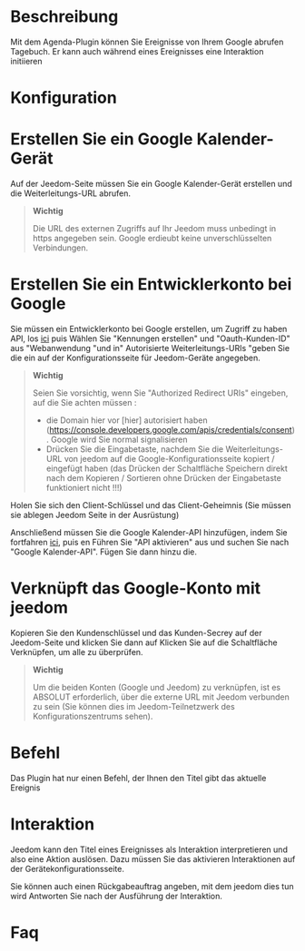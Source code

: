Beschreibung 
===========

Mit dem Agenda-Plugin können Sie Ereignisse von Ihrem Google abrufen
Tagebuch. Er kann auch während eines Ereignisses eine Interaktion initiieren

Konfiguration 
=============

Erstellen Sie ein Google Kalender-Gerät 
=================================

Auf der Jeedom-Seite müssen Sie ein Google Kalender-Gerät erstellen und die Weiterleitungs-URL abrufen. 

> **Wichtig**
>
> Die URL des externen Zugriffs auf Ihr Jeedom muss unbedingt in https angegeben sein. Google erdieubt keine unverschlüsselten Verbindungen.

Erstellen Sie ein Entwicklerkonto bei Google 
=======================================

Sie müssen ein Entwicklerkonto bei Google erstellen, um Zugriff zu haben
API, los
[ici](https://console.developers.google.com/apis/credentials) puis
Wählen Sie "Kennungen erstellen" und "Oauth-Kunden-ID" aus
"Webanwendung "und in" Autorisierte Weiterleitungs-URIs "geben Sie die ein
auf der Konfigurationsseite für Jeedom-Geräte angegeben.

> **Wichtig**
>
> Seien Sie vorsichtig, wenn Sie "Authorized Redirect URIs" eingeben, auf die Sie achten müssen : 
> - die Domain hier vor [hier] autorisiert haben (https://console.developers.google.com/apis/credentials/consent). Google wird Sie normal signalisieren
> - Drücken Sie die Eingabetaste, nachdem Sie die Weiterleitungs-URL von jeedom auf die Google-Konfigurationsseite kopiert / eingefügt haben (das Drücken der Schaltfläche Speichern direkt nach dem Kopieren / Sortieren ohne Drücken der Eingabetaste funktioniert nicht !!!)

Holen Sie sich den Client-Schlüssel und das Client-Geheimnis (Sie müssen sie ablegen
Jeedom Seite in der Ausrüstung)

Anschließend müssen Sie die Google Kalender-API hinzufügen, indem Sie fortfahren
[ici](https://console.developers.google.com/apis/dashboard), puis en
Führen Sie "API aktivieren" aus und suchen Sie nach "Google Kalender-API". Fügen Sie dann hinzu
die.

Verknüpft das Google-Konto mit jeedom 
==============================

Kopieren Sie den Kundenschlüssel und das Kunden-Secrey auf der Jeedom-Seite und klicken Sie dann auf
Klicken Sie auf die Schaltfläche Verknüpfen, um alle zu überprüfen.

>**Wichtig**
>
>Um die beiden Konten (Google und Jeedom) zu verknüpfen, ist es ABSOLUT erforderlich, über die externe URL mit Jeedom verbunden zu sein (Sie können dies im Jeedom-Teilnetzwerk des Konfigurationszentrums sehen).

Befehl 
========

Das Plugin hat nur einen Befehl, der Ihnen den Titel gibt
das aktuelle Ereignis

Interaktion 
===========

Jeedom kann den Titel eines Ereignisses als Interaktion interpretieren und
also eine Aktion auslösen. Dazu müssen Sie das aktivieren
Interaktionen auf der Gerätekonfigurationsseite.

Sie können auch einen Rückgabeauftrag angeben, mit dem jeedom dies tun wird
Antworten Sie nach der Ausführung der Interaktion.

Faq 
===
